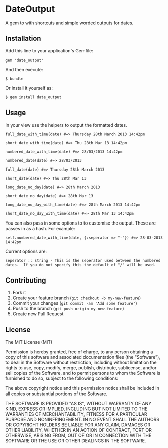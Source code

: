 # DateOutput

A gem to with shortcuts and simple worded outputs for dates.

## Installation

Add this line to your application's Gemfile:

    gem 'date_output'

And then execute:

    $ bundle

Or install it yourself as:

    $ gem install date_output

## Usage

In your view use the helpers to output the formatted dates.
	
	full_date_with_time(date) #=> Thursday 28th March 2013 14:42pm
	
	short_date_with_time(date) #=> Thu 28th Mar 13 14:42pm
	  
	numbered_date_with_time(date) #=> 28/03/2013 14:42pm
	   
	numbered_date(date) #=> 28/03/2013
	  
	full_date(date) #=> Thursday 28th March 2013
	  
	short_date(date) #=> Thu 28th Mar 13
	
	long_date_no_day(date) #=> 28th March 2013

	short_date_no_day(date) #=> 28th Mar 13

	long_date_no_day_with_time(date) #=> 28th March 2013 14:42pm

	short_date_no_day_with_time(date) #=> 28th Mar 13 14:42pm
	
You can also pass in some options to to customise the output.  These are passes in as a hash.  For example:

	self.numbered_date_with_time(date, {:seperator => "-"}) #=> 28-03-2013 14:42pm
	
Current options are:
	
	seperator :: string - This is the seperator used between the numbered dates.  If you do not specify this the default of "/" will be used.

## Contributing

1. Fork it
2. Create your feature branch (`git checkout -b my-new-feature`)
3. Commit your changes (`git commit -am 'Add some feature'`)
4. Push to the branch (`git push origin my-new-feature`)
5. Create new Pull Request

## License

The MIT License (MIT)

Permission is hereby granted, free of charge, to any person obtaining a copy
of this software and associated documentation files (the "Software"), to deal
in the Software without restriction, including without limitation the rights
to use, copy, modify, merge, publish, distribute, sublicense, and/or sell
copies of the Software, and to permit persons to whom the Software is
furnished to do so, subject to the following conditions:

The above copyright notice and this permission notice shall be included in
all copies or substantial portions of the Software.

THE SOFTWARE IS PROVIDED "AS IS", WITHOUT WARRANTY OF ANY KIND, EXPRESS OR
IMPLIED, INCLUDING BUT NOT LIMITED TO THE WARRANTIES OF MERCHANTABILITY,
FITNESS FOR A PARTICULAR PURPOSE AND NONINFRINGEMENT. IN NO EVENT SHALL THE
AUTHORS OR COPYRIGHT HOLDERS BE LIABLE FOR ANY CLAIM, DAMAGES OR OTHER
LIABILITY, WHETHER IN AN ACTION OF CONTRACT, TORT OR OTHERWISE, ARISING FROM,
OUT OF OR IN CONNECTION WITH THE SOFTWARE OR THE USE OR OTHER DEALINGS IN
THE SOFTWARE.